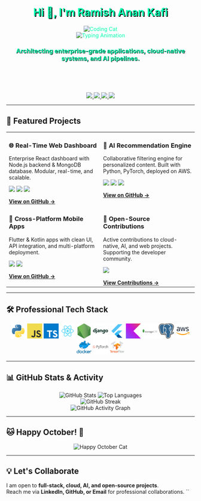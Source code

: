 <div align="center" style="background: url('https://media.giphy.com/media/26tPplGWjN0xLybiU/giphy.gif') no-repeat center center; background-size: cover; padding: 50px 20px; border-radius: 15px; color:#00ffae;">
  <!-- Hero Section -->
  <h1 style="text-shadow: 2px 2px #000000;">Hi 👋, I'm Ramish Anan Kafi</h1>
  
  <!-- Coding Cat Animation -->
  <img src="https://media.giphy.com/media/JIX9t2j0ZTN9S/giphy.gif" width="120" alt="Coding Cat"/>
  
  <!-- Typing Animation -->
  <br/>
  <img src="https://readme-typing-svg.herokuapp.com?font=Fira+Code&size=28&pause=1000&color=00ffff&width=500&lines=Full-Stack+Developer;Cloud+%26+AI+Architect;Open-Source+Contributor;AI+Enthusiast" alt="Typing Animation"/>
  
  <h3 style="text-shadow: 1px 1px #000000;">Architecting enterprise-grade applications, cloud-native systems, and AI pipelines.</h3>
</div>

<p align="center" style="margin-top:15px;">
  <!-- Social Links -->
  <a href="https://linkedin.com/in/ramishanan-kafi" target="_blank">
    <img src="https://img.shields.io/badge/LinkedIn-0077B5?style=for-the-badge&logo=linkedin&logoColor=white"/>
  </a>
  <a href="https://github.com/kafi003" target="_blank">
    <img src="https://img.shields.io/badge/GitHub-181717?style=for-the-badge&logo=github&logoColor=white"/>
  </a>
  <a href="https://twitter.com/" target="_blank">
    <img src="https://img.shields.io/badge/Twitter-1DA1F2?style=for-the-badge&logo=twitter&logoColor=white"/>
  </a>
  <a href="mailto:rakafi003@gmail.com">
    <img src="https://img.shields.io/badge/Email-D14836?style=for-the-badge&logo=gmail&logoColor=white"/>
  </a>
</p>

---

## 🚀 Featured Projects

<table>
  <tr>
    <td width="50%" valign="top">
      <h3>🌐 Real-Time Web Dashboard</h3>
      <p>Enterprise React dashboard with Node.js backend & MongoDB database. Modular, real-time, and scalable.</p>
      <p>
        <img src="https://img.shields.io/badge/React-20232A?style=for-the-badge&logo=react&logoColor=61DAFB"/>
        <img src="https://img.shields.io/badge/Node.js-339933?style=for-the-badge&logo=nodedotjs&logoColor=white"/>
        <img src="https://img.shields.io/badge/MongoDB-4EA94B?style=for-the-badge&logo=mongodb&logoColor=white"/>
      </p>
      <a href="https://github.com/kafi003/your-repo-link" target="_blank"><strong>View on GitHub →</strong></a>
    </td>
    <td width="50%" valign="top">
      <h3>🤖 AI Recommendation Engine</h3>
      <p>Collaborative filtering engine for personalized content. Built with Python, PyTorch, deployed on AWS.</p>
      <p>
        <img src="https://img.shields.io/badge/Python-3776AB?style=for-the-badge&logo=python&logoColor=white"/>
        <img src="https://img.shields.io/badge/PyTorch-EE4C2C?style=for-the-badge&logo=pytorch&logoColor=white"/>
        <img src="https://img.shields.io/badge/AWS-232F3E?style=for-the-badge&logo=amazon-aws&logoColor=white"/>
      </p>
      <a href="https://github.com/kafi003/your-repo-link" target="_blank"><strong>View on GitHub →</strong></a>
    </td>
  </tr>
  <tr>
    <td width="50%" valign="top">
      <h3>📱 Cross-Platform Mobile Apps</h3>
      <p>Flutter & Kotlin apps with clean UI, API integration, and multi-platform deployment.</p>
      <p>
        <img src="https://img.shields.io/badge/Flutter-02569B?style=for-the-badge&logo=flutter&logoColor=white"/>
        <img src="https://img.shields.io/badge/Kotlin-7F52FF?style=for-the-badge&logo=kotlin&logoColor=white"/>
      </p>
      <a href="https://github.com/kafi003/flutter-experiments" target="_blank"><strong>View on GitHub →</strong></a>
    </td>
    <td width="50%" valign="top">
      <h3>🌟 Open-Source Contributions</h3>
      <p>Active contributions to cloud-native, AI, and web projects. Supporting the developer community.</p>
      <p>
        <img src="https://img.shields.io/badge/GitHub-181717?style=for-the-badge&logo=github&logoColor=white"/>
      </p>
      <a href="https://github.com/kafi003" target="_blank"><strong>View Contributions →</strong></a>
    </td>
  </tr>
</table>

---

## 🛠️ Professional Tech Stack

<div align="center">
  <img src="https://raw.githubusercontent.com/github/explore/main/topics/python/python.png" width="40" title="Python"/>
  <img src="https://raw.githubusercontent.com/github/explore/main/topics/javascript/javascript.png" width="40" title="JavaScript"/>
  <img src="https://raw.githubusercontent.com/github/explore/main/topics/typescript/typescript.png" width="40" title="TypeScript"/>
  <img src="https://raw.githubusercontent.com/github/explore/main/topics/react/react.png" width="40" title="React"/>
  <img src="https://raw.githubusercontent.com/github/explore/main/topics/nodejs/nodejs.png" width="40" title="Node.js"/>
  <img src="https://raw.githubusercontent.com/github/explore/main/topics/django/django.png" width="40" title="Django"/>
  <img src="https://raw.githubusercontent.com/github/explore/main/topics/flutter/flutter.png" width="40" title="Flutter"/>
  <img src="https://raw.githubusercontent.com/github/explore/main/topics/kotlin/kotlin.png" width="40" title="Kotlin"/>
  <img src="https://raw.githubusercontent.com/github/explore/main/topics/mongodb/mongodb.png" width="40" title="MongoDB"/>
  <img src="https://raw.githubusercontent.com/github/explore/main/topics/postgresql/postgresql.png" width="40" title="PostgreSQL"/>
  <img src="https://raw.githubusercontent.com/github/explore/main/topics/aws/aws.png" width="40" title="AWS"/>
  <img src="https://raw.githubusercontent.com/github/explore/main/topics/docker/docker.png" width="40" title="Docker"/>
  <img src="https://raw.githubusercontent.com/github/explore/main/topics/pytorch/pytorch.png" width="40" title="PyTorch"/>
  <img src="https://raw.githubusercontent.com/github/explore/main/topics/tensorflow/tensorflow.png" width="40" title="TensorFlow"/>
</div>

---

## 📊 GitHub Stats & Activity

<div align="center">
  <img src="https://github-readme-stats.vercel.app/api?username=kafi003&show_icons=true&theme=radical&count_private=true&hide_border=true" alt="GitHub Stats"/>
  <img src="https://github-readme-stats.vercel.app/api/top-langs/?username=kafi003&layout=compact&theme=radical&hide_border=true" alt="Top Languages"/>
  <br/>
  <img src="https://github-readme-streak-stats.herokuapp.com/?user=kafi003&theme=radical&hide_border=true" alt="GitHub Streak"/>
  <br/>
  <img src="https://github-readme-activity-graph.vercel.app/graph?username=kafi003&theme=github-dark&hide_border=true" alt="GitHub Activity Graph"/>
</div>

---

## 🐱 Happy October! 🎃

<div align="center">
  <img src="https://media.giphy.com/media/13borq7Zo2kulO/giphy.gif" width="200" alt="Happy October Cat"/>
</div>

---

## 💡 Let's Collaborate

I am open to **full-stack, cloud, AI, and open-source projects**.  
Reach me via **LinkedIn, GitHub, or Email** for professional collaborations.
``
